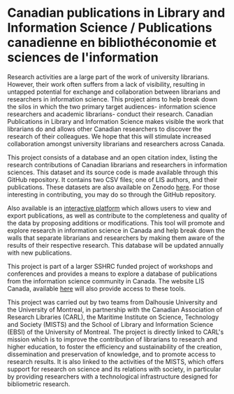 # Canadian publications in Library and Information Science / Publications canadienne en bibliothéconomie et sciences de l'information

Research activities are a large part of the work of university librarians. However, their work often suffers from a lack of visibility, resulting in untapped potential for exchange and collaboration between librarians and researchers in information science. This project aims to help break down the silos in which the two primary target audiences- information science researchers and academic librarians- conduct their research. Canadian Publications in Library and Information Science makes visible the work that librarians do and allows other Canadian researchers to discover the research of their colleagues. We hope that this will stimulate increased collaboration amongst university librarians and researchers across Canada.

This project consists of a database and an open citation index, listing the research contributions of Canadian librarians and researchers in information sciences. This dataset and its source code is made available through this GitHub repository. It contains two CSV files; one of LIS authors, and their publications. These datasets are also available on Zenodo [here](https://doi.org/10.5281/zenodo.7539011). For those interesting in contributing, you may do so through the GitHub repository. 

Also available is an [interactive platform](https://pnriddle.shinyapps.io/lis-canada/) which allows users to view and export publications, as well as contribute to the completeness and quality of the data by proposing additions or modifications. This tool will promote and explore research in information science in Canada and help break down the walls that separate librarians and researchers by making them aware of the results of their respective research. This database will be updated annually with new publications.

This project is part of a larger SSHRC funded project of workshops and conferences and provides a means to explore a database of publications from the information science community in Canada. The website LIS Canada, available [here](https://www.lis-canada.ca) will also provide access to these tools. 

This project was carried out by two teams from Dalhousie University and the University of Montreal, in partnership with the Canadian Association of Research Libraries (CARL), the Maritime Institute on Science, Technology and Society (MISTS) and the School of Library and Information Science (EBSI) of the University of Montreal. The project is directly linked to CARL's mission which is to improve the contribution of librarians to research and higher education, to foster the efficiency and sustainability of the creation, dissemination and preservation of knowledge, and to promote access to research results. It is also linked to the activities of the MISTS, which offers support for research on science and its relations with society, in particular by providing researchers with a technological infrastructure designed for bibliometric research. 

